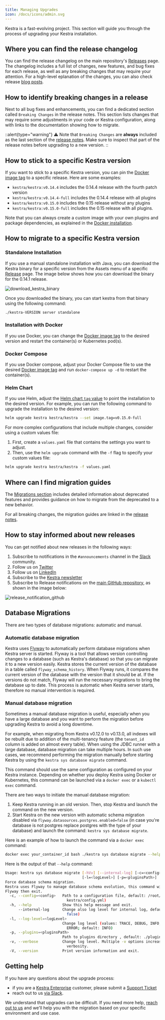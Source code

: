 ```yaml
---
title: Managing Upgrades
icon: /docs/icons/admin.svg
---
```


Kestra is a fast-evolving project. This section will guide you through the process of upgrading your Kestra installation.

## Where you can find the release changelog

You can find the release changelog on the main repository's [Releases](https://github.com/kestra-io/kestra/releases) page. The changelog includes a full list of changes, new features, and bug fixes for each release, as well as any breaking changes that may require your attention. For a high-level eplanation of the changes, you can also check release [blog posts](https://kestra.io/blogs).

## How to identify breaking changes in a release

Next to all bug fixes and enhancements, you can find a dedicated section called `Breaking Changes` in the release notes. This section lists changes that may require some adjustments in your code or Kestra configuration, along with links to the documentation showing how to migrate.

::alert{type="warning"}
⚠️ Note that `Breaking Changes` are **always** included as the last section of the [release notes](https://github.com/kestra-io/kestra/releases). Make sure to inspect that part of the release notes before upgrading to a new version.
::

## How to stick to a specific Kestra version

If you want to stick to a specific Kestra version, you can pin the [Docker image tag](https://hub.docker.com/r/kestra/kestra/tags) to a specific release. Here are some examples:

- `kestra/kestra:v0.14.4` includes the 0.14.4 release with the fourth patch version
- `kestra/kestra:v0.14.4-full` includes the 0.14.4 release with all plugins
- `kestra/kestra:v0.15.0` includes the 0.15 release without any plugins
- `kestra/kestra:v0.15.0-full` includes the 0.15 release with all plugins.

Note that you can always create a custom image with your own plugins and package dependencies, as explained in the [Docker installation](../02.installation/02.docker.md).

## How to migrate to a specific Kestra version

### Standalone Installation
If you use a manual standalone installation with Java, you can download the Kestra binary for a specific version from the Assets menu of a specific [Release](https://github.com/kestra-io/kestra/releases) page. The image below shows how you can download the binary for the 0.14.1 release.

![download_kestra_binary](/docs/administrator-guide/download_kestra_binary.png)

Once you downloaded the binary, you can start kestra from that binary using the following command:

```bash
./kestra-VERSION server standalone
```

### Installation with Docker

If you use Docker, you can change the [Docker image tag](https://hub.docker.com/r/kestra/kestra/tags) to the desired version and restart the container(s) or Kubernetes pod(s).


### Docker Compose

If you use Docker compose, adjust your Docker Compose file to use the desired [Docker image tag](https://hub.docker.com/r/kestra/kestra/tags) and run `docker-compose up -d` to restart the container(s).

### Helm Chart

If you use Helm, adjust the [Helm chart `tag` value](https://github.com/kestra-io/helm-charts/blob/master/charts/kestra/values.yaml#L4) to point the installation to the desired version. For example, you can run the following command to upgrade the installation to the desired version:

```bash
helm upgrade kestra kestra/kestra --set image.tag=v0.15.0-full
```

For more complex configurations that include multiple changes, consider using a custom values file:
1. First, create a `values.yaml` file that contains the settings you want to adjust.
2. Then, use the `helm upgrade` command with the `-f` flag to specify your custom values file:

```sh
helm upgrade kestra kestra/kestra -f values.yaml
```

## Where can I find migration guides

The [Migrations section](../10.migration-guide/index.md) includes detailed information about deprecated features and provides guidance on how to migrate from the deprecated to a new behavior.

For all breaking changes, the migration guides are linked in the [release notes](https://github.com/kestra-io/kestra/releases).

## How to stay informed about new releases

You can get notified about new releases in the following ways:
1. Subscribe to notifications in the `#announcements` channel in the [Slack](https://kestra.io/slack) community.
2. Follow us on [Twitter](https://twitter.com/kestra_io)
3. Follow us on [LinkedIn](https://www.linkedin.com/company/kestra/)
4. Subscribe to the [Kestra newsletter](https://kestra.io/blogs)
5. Subscribe to Release notifications on the [main GitHub repository](https://github.com/kestra-io/kestra), as shown in the image below:

![release_notification_github](/docs/administrator-guide/release_notifications_github.png)


## Database Migrations

There are two types of database migrations: automatic and manual.

### Automatic database migration

Kestra uses [Flyway](https://flywaydb.org/) to automatically perform database migrations when Kestra server is started. Flyway is a tool that allows version controlling changes to a database (such as Kestra's database) so that you can migrate it to a new version easily. Kestra stores the current version of the database in a table called `flyway_schema_history`. When Flyway runs, it compares the current version of the database with the version that it should be at. If the versions do not match, Flyway will run the necessary migrations to bring the database up to date. This process is automatic when Kestra server starts, therefore no manual intervention is required.

### Manual database migration

Sometimes a manual database migration is useful, especially when you have a large database and you want to perform the migration before upgrading Kestra to avoid a long downtime.

For example, when migrating from Kestra v0.12.0 to v0.13.0, all indexes will be rebuilt due to addition of the multi-tenancy feature (the `tenant_id` column is added on almost every table). When using the JDBC runner with a large database, database migration can take multiple hours. In such use cases, we recommend performing the migration manually before starting Kestra by using the `kestra sys database migrate` command.

This command should use the same configuration as configured on your Kestra instance. Depending on whether you deploy Kestra using Docker or Kubernetes, this command can be launched via a `docker exec` or a `kubectl exec` command.

There are two ways to initiate the manual database migration:
1. Keep Kestra running in an old version. Then, stop Kestra and launch the command on the new version.
2. Start Kestra on the new version with automatic schema migration disabled via `flyway.datasources.postgres.enabled=false` (in case you're database is not postgres replace postgres with the type of your database) and launch the command: `kestra sys database migrate`.


Here is an example of how to launch the command via a `docker exec` command:

```bash
docker exec your_container_id bash ./kestra sys database migrate --help
```

Here is the output of that `--help` command:

```bash
Usage: kestra sys database migrate [-hVv] [--internal-log] [-c=<config>]
                                   [-l=<logLevel>] [-p=<pluginsPath>]
Force database schema migration.
Kestra uses Flyway to manage database schema evolution, this command will run
Flyway then exit.
  -c, --config=<config>   Path to a configuration file, default: /root/.
                            kestra/config.yml)
  -h, --help              Show this help message and exit.
      --internal-log      Change also log level for internal log, default:
                            false)
  -l, --log-level=<logLevel>
                          Change log level (values: TRACE, DEBUG, INFO, WARN,
                            ERROR; default: INFO)
  -p, --plugins=<pluginsPath>
                          Path to plugins directory , default: ./plugins)
  -v, --verbose           Change log level. Multiple -v options increase the
                            verbosity.
  -V, --version           Print version information and exit.
```


## Getting help

If you have any questions about the upgrade process:
- if you are a [Kestra Enterprise](https://kestra.io/enterprise) customer, please submit a [Support Ticket](https://support.kestra.io/)
- reach out to us [via Slack](https://kestra.io/slack).

We understand that upgrades can be difficult. If you need more help, [reach out to us](https://kestra.io/contact-us) and we'll help you with the migration based on your specific environment and use case.
